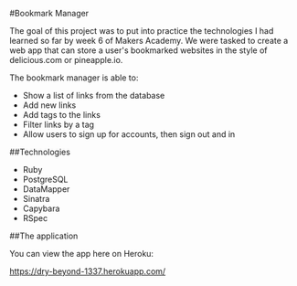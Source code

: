 #Bookmark Manager

The goal of this project was to put into practice the technologies I had learned so far by week 6 of Makers Academy. We were tasked to create a web app that can store a user's bookmarked websites in the style of delicious.com or pineapple.io.

The bookmark manager is able to:

* Show a list of links from the database
* Add new links
* Add tags to the links
* Filter links by a tag
* Allow users to sign up for accounts, then sign out and in

##Technologies

* Ruby
* PostgreSQL
* DataMapper
* Sinatra
* Capybara
* RSpec

##The application

You can view the app here on Heroku:

https://dry-beyond-1337.herokuapp.com/
